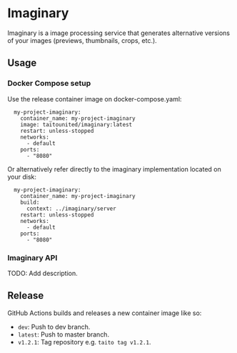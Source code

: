 # Imaginary

Imaginary is a image processing service that generates alternative versions of your images (previews, thumbnails, crops, etc.).

## Usage

### Docker Compose setup

Use the release container image on docker-compose.yaml:

```
  my-project-imaginary:
    container_name: my-project-imaginary
    image: taitounited/imaginary:latest
    restart: unless-stopped
    networks:
      - default
    ports:
      - "8080"
```

Or alternatively refer directly to the imaginary implementation located on your disk:

```
  my-project-imaginary:
    container_name: my-project-imaginary
    build:
      context: ../imaginary/server
    restart: unless-stopped
    networks:
      - default
    ports:
      - "8080"
```

### Imaginary API

TODO: Add description.

## Release

GitHub Actions builds and releases a new container image like so:

- `dev`: Push to dev branch.
- `latest`: Push to master branch.
- `v1.2.1`: Tag repository e.g. `taito tag v1.2.1`.
